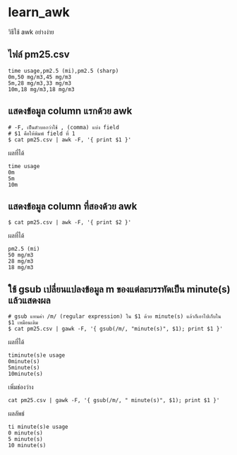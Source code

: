 # learn_awk

วิธีใช้ awk อย่างง่าย 

## ไฟล์ pm25.csv

```
time usage,pm2.5 (mi),pm2.5 (sharp)
0m,50 mg/m3,45 mg/m3
5m,28 mg/m3,33 mg/m3
10m,18 mg/m3,18 mg/m3
```

## แสดงข้อมูล column แรกด้วย awk

```
# -F, เป็นตัวบอกว่าใช้ , (comma) แบ่ง field
# $1 คือให้พิมพ์ field ที่ 1
$ cat pm25.csv | awk -F, '{ print $1 }'
```

ผลที่ได้

```
time usage
0m
5m
10m
```

## แสดงข้อมูล column ที่สองด้วย awk

```
$ cat pm25.csv | awk -F, '{ print $2 }'
```

ผลที่ได้

```
pm2.5 (mi)
50 mg/m3
28 mg/m3
18 mg/m3
```

## ใช้ gsub เปลี่ยนแปลงข้อมูล m ของแต่ละบรรทัดเป็น minute(s) แล้วแสดงผล

```
# gsub แทนค่า /m/ (regular expression) ใน $1 ด้วย minute(s) แล้วก็เอาไปเก็บใน $1 เหมือนเดิม
$ cat pm25.csv | gawk -F, '{ gsub(/m/, "minute(s)", $1); print $1 }'
```

ผลที่ได้

```
timinute(s)e usage
0minute(s)
5minute(s)
10minute(s)
```

เพิ่มช่องว่าง

```
cat pm25.csv | gawk -F, '{ gsub(/m/, " minute(s)", $1); print $1 }'

```
ผลลัพธ์

```
ti minute(s)e usage
0 minute(s)
5 minute(s)
10 minute(s)
```
